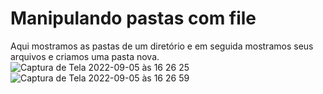 # Manipulando pastas com file

Aqui mostramos as pastas de um diretório e em seguida mostramos seus arquivos e criamos uma pasta nova.
![Captura de Tela 2022-09-05 às 16 26 25](https://user-images.githubusercontent.com/24979432/188505119-8a33c298-86d3-47d6-b99b-228e971c66cf.png)
![Captura de Tela 2022-09-05 às 16 26 59](https://user-images.githubusercontent.com/24979432/188505162-de59b2b0-7eb0-497c-97e4-2d171ce6ecfa.png)
